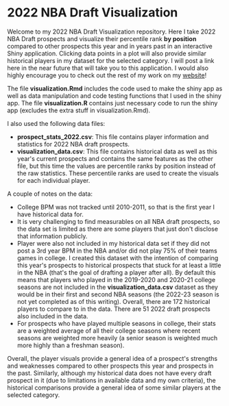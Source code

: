 # 2022 NBA Draft Visualization

Welcome to my 2022 NBA Draft Visualization repository. Here I take 2022 NBA Draft prospects and visualize their percentile rank **by position** compared to other prospects this year and in years past in an interactive Shiny application. Clicking data points in a plot will also provide similar historical players in my dataset for the selected category. I will post a link here in the near future that will take you to this application. I would also highly encourage you to check out the rest of my work on my [website](https://jquam15.github.io/)!

The file **visualization.Rmd** includes the code used to make the shiny app as well as data manipulation and code testing functions that I used in the shiny app. The file **visualization.R** contains just necessary code to run the shiny app (excludes the extra stuff in visualization.Rmd).

I also used the following data files:

* **prospect_stats_2022.csv**: This file contains player information and statistics for 2022 NBA draft prospects.
* **visualization_data.csv**: This file contains historical data as well as this year's current prospects and contains the same features as the other file, but this time the values are percentile ranks by position instead of the raw statistics. These percentile ranks are used to create the visuals for each individual player. 

A couple of notes on the data: 

* College BPM was not tracked until 2010-2011, so that is the first year I have historical data for. 
* It is very challenging to find measurables on all NBA draft prospects, so the data set is limited as there are some players that just don't disclose that information publicly.
* Player were also not included in my historical data set if they did not post a 3rd year BPM in the NBA and/or did not play 75% of their teams games in college. I created this dataset with the intention of comparing this year's prospects to historical prospects that stuck for at least a little in the NBA (that's the goal of drafting a player after all). By default this means that players who played in the 2019-2020 and 2020-21 college seasons are not included in the **visualization_data.csv** dataset as they would be in their first and second NBA seasons (the 2022-23 season is not yet completed as of this writing). Overall, there are 172 historical players to compare to in the data. There are 51 2022 draft prospects also included in the data. 
* For prospects who have played multiple seasons in college, their stats are a weighted average of all their college seasons where recent seasons are weighted more heavily (a senior season is weighted much more highly than a freshman season).

Overall, the player visuals provide a general idea of a prospect's strengths and weaknesses compared to other prospects this year and prospects in the past. Similarly, although my historical data does not have every draft prospect in it (due to limitations in available data and my own criteria), the historical comparisons provide a general idea of some similar players at the selected category.
